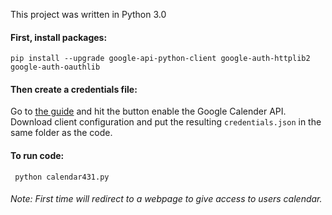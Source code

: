 This project was written in Python 3.0

#### First, install packages: 

`
pip install --upgrade google-api-python-client google-auth-httplib2 google-auth-oauthlib
`

#### Then create a credentials file:
Go to [the guide](https://developers.google.com/calendar/quickstart/python) and hit the button enable the Google Calender API.
Download client configuration and put the resulting ```credentials.json``` in the same folder as the code.

#### To run code:
` 
python calendar431.py
`

###### Note: First time will redirect to a webpage to give access to users calendar.